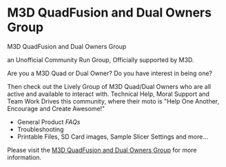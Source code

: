 #  M3D QuadFusion and Dual Owners Group 

M3D QuadFusion and Dual Owners Group
 
an Unofficial Community Run Group, 
Officially supported by M3D.

Are you a M3D Quad or Dual Owner? 
Do you have interest in being one?

Then check out the Lively Group of M3D Quad/Dual Owners who are all active and available to interact with. 
Technical Help, Moral Support and Team Work Drives this community, 
where their moto is "Help One Another, Encourage and Create Awesome!"

* General Product _FAQs_ 
* Troubleshooting
* Printable Files, SD Card images, Sample Slicer Settings and more...


Please visit the [M3D QuadFusion and Dual Owners Group](https://www.facebook.com/groups/287867492126710) for more information.
